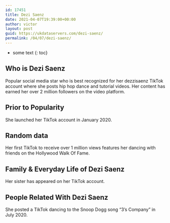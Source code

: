 ```yaml
---
id: 17451
title: Dezi Saenz
date: 2021-04-07T19:39:00+00:00
author: victor
layout: post
guid: https://ukdataservers.com/dezi-saenz/
permalink: /04/07/dezi-saenz/
---
```


* some text
{: toc}


## Who is Dezi Saenz



Popular social media star who is best recognized for her dezzisaenz TikTok account where she posts hip hop dance and tutorial videos. Her content has earned her over 2 million followers on the video platform. 

                
                
                
## Prior to Popularity



She launched her TikTok account in January 2020.

                
                
                
## Random data



Her first TikTok to receive over 1 million views features her dancing with friends on the Hollywood Walk Of Fame. 

                
                
                
## Family & Everyday Life of Dezi Saenz



Her sister has appeared on her TikTok account. 

                
                
                
## People Related With Dezi Saenz



She posted a TikTok dancing to the Snoop Dogg song &#8220;3&#8217;s Company&#8221; in July 2020. 

                
              
            
          
          
          